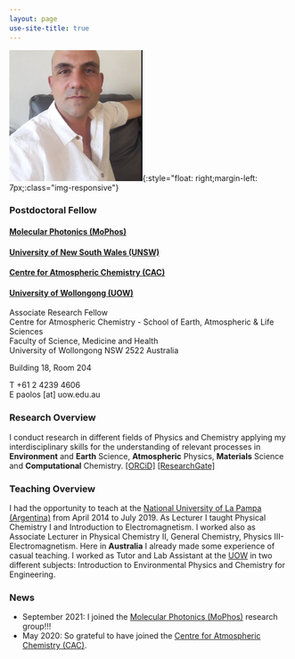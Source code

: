 ```yaml
---
layout: page
use-site-title: true
---
```


![profile-pic](/assets/img/Paolo_resized.png){:style="float: right;margin-left: 7px;:class="img-responsive"}
### Postdoctoral Fellow
#### [Molecular Photonics (MoPhos)](https://molecularphotonics.sydney/)<br />
#### [University of New South Wales (UNSW)](https://www.unsw.edu.au/) <br />
#### [Centre for Atmospheric Chemistry (CAC)](https://www.uow.edu.au/science-medicine-health/research/centre-for-atmospheric-chemistry/)<br />
#### [University of Wollongong (UOW)](https://www.uow.edu.au/) <br />

Associate Research Fellow <br />
Centre for Atmospheric Chemistry - School of Earth, Atmospheric & Life Sciences <br />
Faculty of Science, Medicine and Health <br />
University of Wollongong NSW 2522 Australia <br />

Building 18, Room 204 <br />

T +61 2 4239 4606 <br />
E paolos [at] uow.edu.au <br />

### Research Overview

I conduct research in different fields of Physics and Chemistry applying my interdisciplinary skills for the understanding of relevant processes in **Environment** and **Earth** Science, **Atmospheric** Physics, **Materials** Science and **Computational** Chemistry. 
[[ORCiD]]( https://orcid.org/0000-0002-5729-7509) [[ResearchGate]](https://www.researchgate.net/profile/Paolo-Sebastianelli)

### Teaching Overview

I had the opportunity to teach at the [National University of La Pampa (Argentina)](https://www.unlpam.edu.ar/) from April 2014 to July 2019. As Lecturer I taught Physical Chemistry I and Introduction to Electromagnetism. I worked also as Associate Lecturer in Physical Chemistry II, General Chemistry, Physics III-Electromagnetism. Here in **Australia** I already made some experience of casual teaching. I worked as Tutor and Lab Assistant at the [UOW](https://www.uow.edu.au/) in two different subjects: Introduction to Environmental Physics and Chemistry for Engineering.

### News

- September 2021: I joined the [Molecular Photonics (MoPhos)](https://molecularphotonics.sydney/) research group!!! 
- May 2020: So grateful to have joined the [Centre for Atmospheric Chemistry (CAC)](https://www.uow.edu.au/science-medicine-health/research/centre-for-atmospheric-chemistry/).
